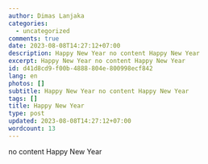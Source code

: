 ```yaml
---
author: Dimas Lanjaka
categories:
  - uncategorized
comments: true
date: 2023-08-08T14:27:12+07:00
description: Happy New Year no content Happy New Year
excerpt: Happy New Year no content Happy New Year
id: d41d8cd9-f00b-4888-804e-800998ecf842
lang: en
photos: []
subtitle: Happy New Year no content Happy New Year
tags: []
title: Happy New Year
type: post
updated: 2023-08-08T14:27:12+07:00
wordcount: 13
---
```


no content Happy New Year